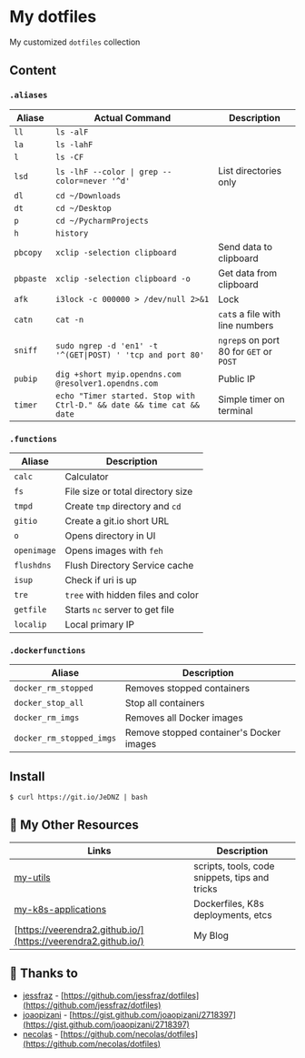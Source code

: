 # My dotfiles

My customized `dotfiles` collection
 
## Content
### `.aliases`

| Aliase  | Actual Command | Description  |
| ------- | -------------- | ------------ |
| `ll`    | `ls -alF`      |         |
| `la`    | `ls -lahF`     |         |
| `l`     | `ls -CF`       |         |
| `lsd`   | `ls -lhF --color \| grep --color=never '^d'` |  List directories only |
| `dl`    | `cd ~/Downloads` |       |
| `dt`    | `cd ~/Desktop`   |         |
| `p`     | `cd ~/PycharmProjects`|     |
| `h`     | `history`      |         |
| `pbcopy` | `xclip -selection clipboard` |  Send data to clipboard       |
| `pbpaste`| `xclip -selection clipboard -o` | Get data from clipboard    |
| `afk`    | `i3lock -c 000000 > /dev/null 2>&1` | Lock   |
| `catn`   | `cat -n` | `cat`s a file with line numbers   |
| `sniff`  | `sudo ngrep -d 'en1' -t '^(GET\|POST) ' 'tcp and port 80'` |  `ngrep`s on port 80 for `GET` or `POST` |
| `pubip`  | `dig +short myip.opendns.com @resolver1.opendns.com` | Public IP|
| `timer`  | `echo "Timer started. Stop with Ctrl-D." && date && time cat && date` |  Simple timer on terminal|

### `.functions`

| Aliase  |  Description   |
| ------- | -------------- |
| `calc`  | Calculator     |
| `fs`     | File size or total directory size |
| `tmpd`  | Create `tmp` directory and `cd` |
| `gitio`  | Create a git.io short URL |
| `o`     | Opens directory in UI |
| `openimage` | Opens images with `feh` |
| `flushdns` | Flush Directory Service cache |
| `isup` | Check if uri is up |
| `tre` | `tree` with hidden files and color |
| `getfile` | Starts `nc` server to get file |
| `localip` | Local primary IP |

### `.dockerfunctions`

| Aliase  |  Description   |
| ------- | -------------- |
| `docker_rm_stopped`  | Removes stopped containers     |
| `docker_stop_all`  | Stop all containers |
| `docker_rm_imgs`  | Removes all Docker images     |
| `docker_rm_stopped_imgs`  | Remove stopped container's Docker images |


## Install

`$ curl https://git.io/JeDNZ | bash`


## :open_file_folder: My Other Resources

| Links  | Description |
| ------- | -------------- |
| [my-utils](https://github.com/veerendra2/my-utils)    | scripts, tools, code snippets, tips and tricks  | 
| [my-k8s-applications](https://github.com/veerendra2/my-k8s-applications) | Dockerfiles, K8s deployments, etcs |
| [https://veerendra2.github.io/](https://veerendra2.github.io/)     | My Blog       |


## :pray: Thanks to

* [jessfraz](https://github.com/jessfraz) - [https://github.com/jessfraz/dotfiles](https://github.com/jessfraz/dotfiles)
* [joaopizani](https://gist.github.com/joaopizani) - [https://gist.github.com/joaopizani/2718397](https://gist.github.com/joaopizani/2718397)
* [necolas](https://github.com/necolas) - [https://github.com/necolas/dotfiles](https://github.com/necolas/dotfiles)
